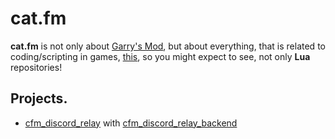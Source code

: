 # cat.fm
**cat.fm** is not only about [Garry's Mod](https://store.steampowered.com/app/4000/garrys_mod), but about everything, that is related to coding/scripting in games, [this](https://github.com/cat-fm), so you might expect to see, not only **Lua** repositories!

## Projects.
- [cfm_discord_relay](https://github.com/cat-fm/cfm_discord_relay) with [cfm_discord_relay_backend](https://github.com/cat-fm/cfm_discord_relay_backend)
